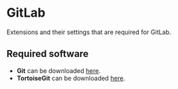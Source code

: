 # GitLab

Extensions and their settings that are required for GitLab.

## Required software

- **Git** can be downloaded [here](https://git-scm.com/downloads).
- **TortoiseGit** can be downloaded [here](https://tortoisegit.org/download/).
